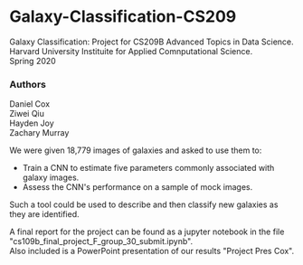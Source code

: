 # Galaxy-Classification-CS209
Galaxy Classification:  Project for CS209B Advanced Topics in Data Science.   
Harvard University Instituite for Applied Comnputational Science.   
Spring 2020

###  Authors
Daniel Cox   
Ziwei Qiu   
Hayden Joy   
Zachary Murray      


We were given 18,779 images of galaxies and asked to use them to:

* Train a CNN to estimate five parameters commonly associated with galaxy images.
* Assess the CNN's performance on a sample of mock images.

Such a tool could be used to describe and then classify new galaxies as they are identified.


A final report for the project can be found as a jupyter notebook in the file "cs109b_final_project_F_group_30_submit.ipynb".    
Also included is a PowerPoint presentation of our results "Project Pres Cox". 

